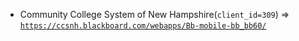  - Community College System of New Hampshire(`client_id=309`) => [`https://ccsnh.blackboard.com/webapps/Bb-mobile-bb_bb60/`](https://ccsnh.blackboard.com/webapps/Bb-mobile-bb_bb60/)
